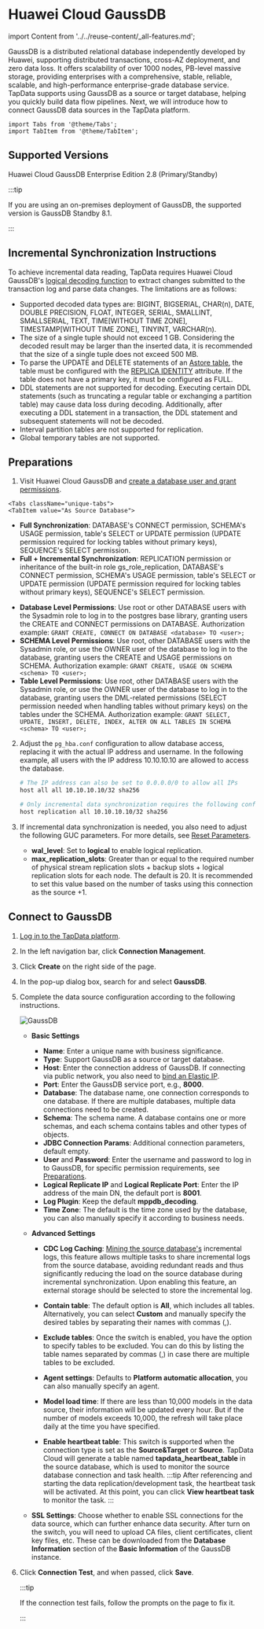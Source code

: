# Huawei Cloud GaussDB

import Content from '../../reuse-content/_all-features.md';

<Content />

GaussDB is a distributed relational database independently developed by Huawei, supporting distributed transactions, cross-AZ deployment, and zero data loss. It offers scalability of over 1000 nodes, PB-level massive storage, providing enterprises with a comprehensive, stable, reliable, scalable, and high-performance enterprise-grade database service. TapData supports using GaussDB as a source or target database, helping you quickly build data flow pipelines. Next, we will introduce how to connect GaussDB data sources in the TapData platform.

```mdx-code-block
import Tabs from '@theme/Tabs';
import TabItem from '@theme/TabItem';
```

## Supported Versions

Huawei Cloud GaussDB Enterprise Edition 2.8 (Primary/Standby)

:::tip

If you are using an on-premises deployment of GaussDB, the supported version is GaussDB Standby 8.1.

:::

## Incremental Synchronization Instructions

To achieve incremental data reading, TapData requires Huawei Cloud GaussDB's [logical decoding function](https://support.huaweicloud.com/intl/en-us/centralized-devg-v2-gaussdb/devg_03_1324.html) to extract changes submitted to the transaction log and parse data changes. The limitations are as follows:

- Supported decoded data types are: BIGINT, BIGSERIAL, CHAR(n), DATE, DOUBLE PRECISION, FLOAT, INTEGER, SERIAL, SMALLINT, SMALLSERIAL, TEXT, TIME[WITHOUT TIME ZONE], TIMESTAMP[WITHOUT TIME ZONE], TINYINT, VARCHAR(n).
- The size of a single tuple should not exceed 1 GB. Considering the decoded result may be larger than the inserted data, it is recommended that the size of a single tuple does not exceed 500 MB.
- To parse the UPDATE and DELETE statements of an [Astore table](https://support.huaweicloud.com/intl/en-us/fg-gaussdb-cent/gaussdb-48-0126.html), the table must be configured with the [REPLICA IDENTITY](https://support.huaweicloud.com/intl/en-us/centralized-devg-v2-gaussdb/devg_03_0520.html#ZH-CN_TOPIC_0000001496777341__li0149195395816) attribute. If the table does not have a primary key, it must be configured as FULL.
- DDL statements are not supported for decoding. Executing certain DDL statements (such as truncating a regular table or exchanging a partition table) may cause data loss during decoding. Additionally, after executing a DDL statement in a transaction, the DDL statement and subsequent statements will not be decoded.
- Interval partition tables are not supported for replication.
- Global temporary tables are not supported.

## <span id="preparations">Preparations</span>

1. Visit Huawei Cloud GaussDB and [create a database user and grant permissions](https://support.huaweicloud.com/intl/en-us/distributed-devg-v8-gaussdb/gaussdb-12-0022.html).

```mdx-code-block
<Tabs className="unique-tabs">
<TabItem value="As Source Database">
```

* **Full Synchronization**: DATABASE's CONNECT permission, SCHEMA's USAGE permission, table's SELECT or UPDATE permission (UPDATE permission required for locking tables without primary keys), SEQUENCE's SELECT permission.
* **Full + Incremental Synchronization**: REPLICATION permission or inheritance of the built-in role gs_role_replication, DATABASE's CONNECT permission, SCHEMA's USAGE permission, table's SELECT or UPDATE permission (UPDATE permission required for locking tables without primary keys), SEQUENCE's SELECT permission.

</TabItem>

<TabItem value="As Target Database">

- **Database Level Permissions**: Use root or other DATABASE users with the Sysadmin role to log in to the postgres base library, granting users the CREATE and CONNECT permissions on DATABASE. Authorization example: `GRANT CREATE, CONNECT ON DATABASE <database> TO <user>;`
- **SCHEMA Level Permissions**: Use root, other DATABASE users with the Sysadmin role, or use the OWNER user of the database to log in to the database, granting users the CREATE and USAGE permissions on SCHEMA. Authorization example: `GRANT CREATE, USAGE ON SCHEMA <schema> TO <user>;`
- **Table Level Permissions**: Use root, other DATABASE users with the Sysadmin role, or use the OWNER user of the database to log in to the database, granting users the DML-related permissions (SELECT permission needed when handling tables without primary keys) on the tables under the SCHEMA. Authorization example: `GRANT SELECT, UPDATE, INSERT, DELETE, INDEX, ALTER ON ALL TABLES IN SCHEMA <schema> TO <user>;`

</TabItem>
</Tabs>

2. Adjust the `pg_hba.conf` configuration to allow database access, replacing it with the actual IP address and username. In the following example, all users with the IP address 10.10.10.10 are allowed to access the database.

   ```bash
   # The IP address can also be set to 0.0.0.0/0 to allow all IPs
   host all all 10.10.10.10/32 sha256
   
   # Only incremental data synchronization requires the following configuration
   host replication all 10.10.10.10/32 sha256
   ```

3. If incremental data synchronization is needed, you also need to adjust the following GUC parameters. For more details, see [Reset Parameters](https://support.huaweicloud.com/intl/en-us/centralized-devg-v2-gaussdb/devg_03_0355.html).

   * **wal_level**: Set to **logical** to enable logical replication.
   * **max_replication_slots**: Greater than or equal to the required number of physical stream replication slots + backup slots + logical replication slots for each node. The default is 20. It is recommended to set this value based on the number of tasks using this connection as the source +1.
   
   

## Connect to GaussDB

1. [Log in to the TapData platform](../../user-guide/log-in.md).

2. In the left navigation bar, click **Connection Management**.

3. Click **Create** on the right side of the page.

4. In the pop-up dialog box, search for and select **GaussDB**.

5. Complete the data source configuration according to the following instructions.

   ![GaussDB](../../images/gaussdb_connection_setting.png)

   * **Basic Settings**

     * **Name**: Enter a unique name with business significance.
     * **Type**: Support GaussDB as a source or target database.
     * **Host**: Enter the connection address of GaussDB. If connecting via public network, you also need to [bind an Elastic IP](https://support.huaweicloud.com/intl/en-us/usermanual-gaussdb/gaussdb_01_160.html).
     * **Port**: Enter the GaussDB service port, e.g., **8000**.
     * **Database**: The database name, one connection corresponds to one database. If there are multiple databases, multiple data connections need to be created.
     * **Schema**: The schema name. A database contains one or more schemas, and each schema contains tables and other types of objects.
     * **JDBC Connection Params**: Additional connection parameters, default empty.
     * **User** and **Password**: Enter the username and password to log in to GaussDB, for specific permission requirements, see [Preparations](#preparations).
     * **Logical Replicate IP** and **Logical Replicate Port**: Enter the IP address of the main DN, the default port is **8001**.
     * **Log Plugin**: Keep the default **mppdb_decoding**.
     * **Time Zone**: The default is the time zone used by the database, you can also manually specify it according to business needs.
   
   * **Advanced Settings**
   
     * **CDC Log Caching**: [Mining the source database's](../../user-guide/advanced-settings/share-mining.md) incremental logs, this feature allows multiple tasks to share incremental logs from the source database, avoiding redundant reads and thus significantly reducing the load on the source database during incremental synchronization. Upon enabling this feature, an external storage should be selected to store the incremental log.
   
     * **Contain table**: The default option is **All**, which includes all tables. Alternatively, you can select **Custom** and manually specify the desired tables by separating their names with commas (,).
   
     * **Exclude tables**: Once the switch is enabled, you have the option to specify tables to be excluded. You can do this by listing the table names separated by commas (,) in case there are multiple tables to be excluded.
   
     * **Agent settings**: Defaults to **Platform automatic allocation**, you can also manually specify an agent.
     * **Model load time**: If there are less than 10,000 models in the data source, their information will be updated every hour. But if the number of models exceeds 10,000, the refresh will take place daily at the time you have specified.
     
     * **Enable heartbeat table**: This switch is supported when the connection type is set as the **Source&Target** or **Source**. TapData Cloud will generate a table named **tapdata_heartbeat_table** in the source database, which is used to monitor the source database connection and task health.
       :::tip
       After referencing and starting the data replication/development task, the heartbeat task will be activated. At this point, you can click **View heartbeat task** to monitor the task.
       :::
       
     
   * **SSL Settings**: Choose whether to enable SSL connections for the data source, which can further enhance data security. After turn on the switch, you will need to upload CA files, client certificates, client key files, etc. These can be downloaded from the **Database Information** section of the **Basic Information** of the GaussDB instance.

6. Click **Connection Test**, and when passed, click **Save**.

   :::tip

   If the connection test fails, follow the prompts on the page to fix it.

   :::